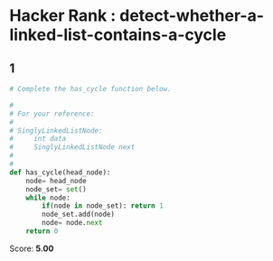 # Hacker Rank : detect-whether-a-linked-list-contains-a-cycle

## 1

```py
# Complete the has_cycle function below.

#
# For your reference:
#
# SinglyLinkedListNode:
#     int data
#     SinglyLinkedListNode next
#
#
def has_cycle(head_node):
    node= head_node
    node_set= set()
    while node:
        if(node in node_set): return 1
        node_set.add(node)
        node= node.next
    return 0
```

Score: **5.00**

